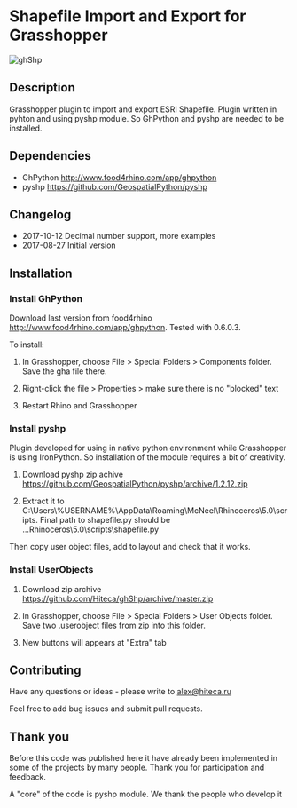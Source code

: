 # Shapefile Import and Export for Grasshopper

![ghShp](https://github.com/Hiteca/ghShp/blob/master/shapefile128.png?raw=true)

## Description

Grasshopper plugin to import and export ESRI Shapefile. Plugin written in pyhton and using pyshp module. So GhPython and pyshp are needed to be installed.

## Dependencies

- GhPython http://www.food4rhino.com/app/ghpython
- pyshp https://github.com/GeospatialPython/pyshp

## Changelog

- 2017-10-12 Decimal number support, more examples
- 2017-08-27 Initial version


## Installation

### Install GhPython
Download last version from food4rhino http://www.food4rhino.com/app/ghpython. 
Tested with 0.6.0.3.

To install:

1. In Grasshopper, choose File > Special Folders > Components folder. Save the gha file there.

2. Right-click the file > Properties > make sure there is no "blocked" text

3. Restart Rhino and Grasshopper

### Install pyshp

Plugin developed for using in native python environment while Grasshopper is using IronPython. So installation of the module requires a bit of creativity.

1. Download pyshp zip achive https://github.com/GeospatialPython/pyshp/archive/1.2.12.zip

2. Extract it to C:\Users\\%USERNAME%\AppData\Roaming\McNeel\Rhinoceros\5.0\scripts\. Final path to shapefile.py should be ...Rhinoceros\5.0\scripts\shapefile.py

Then copy user object files, add to layout and check that it works.

### Install UserObjects

1. Download zip archive https://github.com/Hiteca/ghShp/archive/master.zip

2. In Grasshopper, choose File > Special Folders > User Objects folder. Save two .userobject files from zip into this folder.

3. New buttons will appears at "Extra" tab

## Contributing

Have any questions or ideas - please write to alex@hiteca.ru

Feel free to add bug issues and submit pull requests.

## Thank you

Before this code was published here it have already been implemented in some of the projects by many people. Thank you for participation and feedback.

A "core" of the code is pyshp module. We thank the people who develop it 
